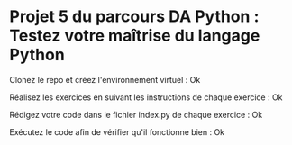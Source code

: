 # Projet 5 du parcours DA Python : Testez votre maîtrise du langage Python

Clonez le repo et créez l'environnement virtuel : Ok

Réalisez les exercices en suivant les instructions de chaque exercice : Ok

Rédigez votre code dans le fichier index.py de chaque exercice : Ok

Exécutez le code afin de vérifier qu'il fonctionne bien : Ok
